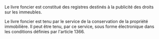 Le livre foncier est constitué des registres destinés à la publicité des droits sur les immeubles. 


Le livre foncier est tenu par le service de la conservation de la propriété immobilière. Il peut être tenu, par ce service, sous forme électronique dans les conditions définies par l'article 1366.

